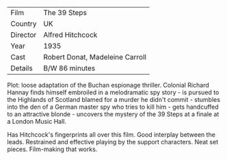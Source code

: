 | | |
|-|-|
Film|The 39 Steps
Country|UK
Director|Alfred Hitchcock
Year|1935
Cast|Robert Donat, Madeleine Carroll
Details|B/W 86 minutes

Plot: loose adaptation of the Buchan espionage
thriller.  Colonial Richard Hannay finds himself
embroiled in a melodramatic spy story - is pursued
to the Highlands of Scotland blamed for a murder
he didn't commit - stumbles into the den of a
German master spy who tries to kill him -
gets handcuffed to an
attractive blonde - uncovers the mystery of the
39 Steps at a finale at a London Music Hall.

Has Hitchcock's fingerprints all over this film.
Good interplay between the leads.  Restrained and
effective playing by the support characters.  Neat
set pieces.  Film-making that works.
